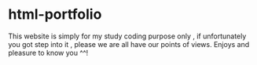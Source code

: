 # html-portfolio
This website is simply for my study coding purpose only , if unfortunately you got step into it , please we are all have our points of views. Enjoys and pleasure to know you ^^!  
